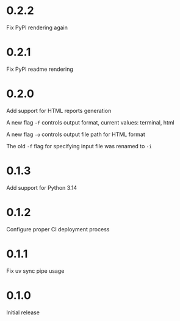 # 0.2.2

Fix PyPI rendering again

# 0.2.1

Fix PyPI readme rendering

# 0.2.0

Add support for HTML reports generation

A new flag `-f` controls output format, current values: terminal, html

A new flag `-o` controls output file path for HTML format

The old `-f` flag for specifying input file was renamed to `-i`

# 0.1.3

Add support for Python 3.14

# 0.1.2

Configure proper CI deployment process

# 0.1.1

Fix uv sync pipe usage

# 0.1.0

Initial release
